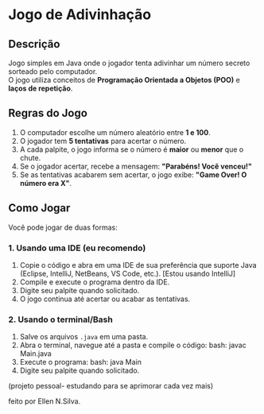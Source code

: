 # Jogo de Adivinhação

## Descrição
Jogo simples em Java onde o jogador tenta adivinhar um número secreto sorteado pelo computador.  
O jogo utiliza conceitos de **Programação Orientada a Objetos (POO)** e **laços de repetição**.

## Regras do Jogo
1. O computador escolhe um número aleatório entre **1 e 100**.
2. O jogador tem **5 tentativas** para acertar o número.
3. A cada palpite, o jogo informa se o número é **maior** ou **menor** que o chute.
4. Se o jogador acertar, recebe a mensagem: **"Parabéns! Você venceu!"**
5. Se as tentativas acabarem sem acertar, o jogo exibe: **"Game Over! O número era X"**.

## Como Jogar
Você pode jogar de duas formas:

### 1. Usando uma IDE (eu recomendo)
1. Copie o código e abra em uma IDE de sua preferência que suporte Java (Eclipse, IntelliJ, NetBeans, VS Code, etc.). [Estou usando IntelliJ]
2. Compile e execute o programa dentro da IDE.
3. Digite seu palpite quando solicitado.
4. O jogo continua até acertar ou acabar as tentativas.

### 2. Usando o terminal/Bash
1. Salve os arquivos `.java` em uma pasta.
2. Abra o terminal, navegue até a pasta e compile o código:
   bash:
   javac Main.java
3. Execute o programa:
   bash:
   java Main
4. Digite seu palpite quando solicitado.



(projeto pessoal- estudando para se aprimorar cada vez mais)

feito por Ellen N.Silva.

